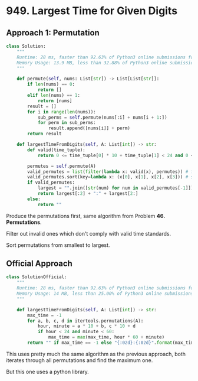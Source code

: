 # 949. Largest Time for Given Digits

## Approach 1: Permutation

```python
class Solution:
    """
    Runtime: 28 ms, faster than 92.63% of Python3 online submissions for Largest Time for Given Digits.
    Memory Usage: 13.9 MB, less than 32.88% of Python3 online submissions for Largest Time for Given Digits.
    """

    def permute(self, nums: List[str]) -> List[List[str]]:
        if len(nums) == 0:
            return []
        elif len(nums) == 1:
            return [nums]
        result = []
        for i in range(len(nums)):
            sub_perms = self.permute(nums[:i] + nums[i + 1:])
            for perm in sub_perms:
                result.append([nums[i]] + perm)
        return result

    def largestTimeFromDigits(self, A: List[int]) -> str:
        def valid(time_tuple):
            return 0 <= time_tuple[0] * 10 + time_tuple[1] < 24 and 0 <= time_tuple[2] * 10 + time_tuple[3] < 60

        permutes = self.permute(A)
        valid_permutes = list(filter(lambda x: valid(x), permutes)) # filter out invalid permutations
        valid_permutes.sort(key=lambda x: (x[0], x[1], x[2], x[3])) # sort permutations
        if valid_permutes:
            largest = "".join([str(num) for num in valid_permutes[-1]])
            return largest[:2] + ":" + largest[2:]
        else:
            return ""
```

Produce the permutations first, same algorithm from Problem **46. Permutations**.

Filter out invalid ones which don't comply with valid time standards.

Sort permutations from smallest to largest.

## Official Approach

```python
class SolutionOfficial:
    """
    Runtime: 28 ms, faster than 92.63% of Python3 online submissions for Largest Time for Given Digits.
    Memory Usage: 14 MB, less than 25.00% of Python3 online submissions for Largest Time for Given Digits.
    """

    def largestTimeFromDigits(self, A: List[int]) -> str:
        max_time = -1
        for a, b, c, d in itertools.permutations(A):
            hour, minute = a * 10 + b, c * 10 + d
            if hour < 24 and minute < 60:
                max_time = max(max_time, hour * 60 + minute)
        return "" if max_time == -1 else "{:02d}:{:02d}".format(max_time // 60, max_time % 60)
```

This uses pretty much the same algorithm as the previous approach, both iterates through all permutations and find the maximum one.

But this one uses a python library.


